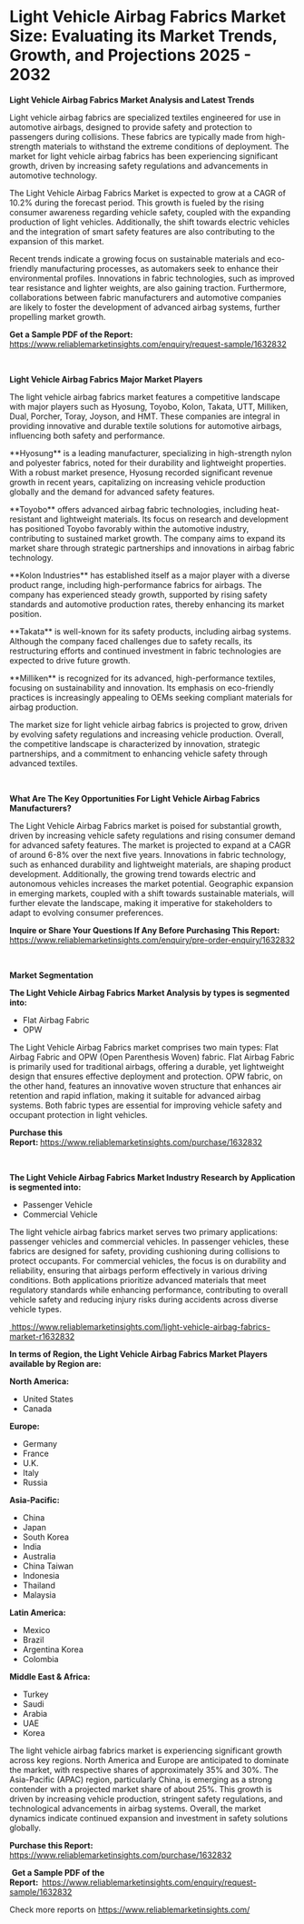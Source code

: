 <p><h1>Light Vehicle Airbag Fabrics Market Size: Evaluating its Market Trends, Growth, and Projections 2025 - 2032</h1></p><p><strong>Light Vehicle Airbag Fabrics Market Analysis and Latest Trends</strong></p>
<p><p>Light vehicle airbag fabrics are specialized textiles engineered for use in automotive airbags, designed to provide safety and protection to passengers during collisions. These fabrics are typically made from high-strength materials to withstand the extreme conditions of deployment. The market for light vehicle airbag fabrics has been experiencing significant growth, driven by increasing safety regulations and advancements in automotive technology.</p><p>The Light Vehicle Airbag Fabrics Market is expected to grow at a CAGR of 10.2% during the forecast period. This growth is fueled by the rising consumer awareness regarding vehicle safety, coupled with the expanding production of light vehicles. Additionally, the shift towards electric vehicles and the integration of smart safety features are also contributing to the expansion of this market.</p><p>Recent trends indicate a growing focus on sustainable materials and eco-friendly manufacturing processes, as automakers seek to enhance their environmental profiles. Innovations in fabric technologies, such as improved tear resistance and lighter weights, are also gaining traction. Furthermore, collaborations between fabric manufacturers and automotive companies are likely to foster the development of advanced airbag systems, further propelling market growth.</p></p>
<p><strong>Get a Sample PDF of the Report:&nbsp;</strong> <a href="https://www.reliablemarketinsights.com/enquiry/request-sample/1632832?utm_campaign=1948&utm_medium=2&utm_source=Github&utm_content=ia&utm_term=29032025&utm_id=light-vehicle-airbag-fabrics">https://www.reliablemarketinsights.com/enquiry/request-sample/1632832</a></p>
<p>&nbsp;</p>
<p><strong>Light Vehicle Airbag Fabrics Major Market Players</strong></p>
<p><p>The light vehicle airbag fabrics market features a competitive landscape with major players such as Hyosung, Toyobo, Kolon, Takata, UTT, Milliken, Dual, Porcher, Toray, Joyson, and HMT. These companies are integral in providing innovative and durable textile solutions for automotive airbags, influencing both safety and performance.</p><p>**Hyosung** is a leading manufacturer, specializing in high-strength nylon and polyester fabrics, noted for their durability and lightweight properties. With a robust market presence, Hyosung recorded significant revenue growth in recent years, capitalizing on increasing vehicle production globally and the demand for advanced safety features.</p><p>**Toyobo** offers advanced airbag fabric technologies, including heat-resistant and lightweight materials. Its focus on research and development has positioned Toyobo favorably within the automotive industry, contributing to sustained market growth. The company aims to expand its market share through strategic partnerships and innovations in airbag fabric technology.</p><p>**Kolon Industries** has established itself as a major player with a diverse product range, including high-performance fabrics for airbags. The company has experienced steady growth, supported by rising safety standards and automotive production rates, thereby enhancing its market position.</p><p>**Takata** is well-known for its safety products, including airbag systems. Although the company faced challenges due to safety recalls, its restructuring efforts and continued investment in fabric technologies are expected to drive future growth.</p><p>**Milliken** is recognized for its advanced, high-performance textiles, focusing on sustainability and innovation. Its emphasis on eco-friendly practices is increasingly appealing to OEMs seeking compliant materials for airbag production.</p><p>The market size for light vehicle airbag fabrics is projected to grow, driven by evolving safety regulations and increasing vehicle production. Overall, the competitive landscape is characterized by innovation, strategic partnerships, and a commitment to enhancing vehicle safety through advanced textiles.</p></p>
<p>&nbsp;</p>
<p><strong>What Are The Key Opportunities For Light Vehicle Airbag Fabrics Manufacturers?</strong></p>
<p><p>The Light Vehicle Airbag Fabrics market is poised for substantial growth, driven by increasing vehicle safety regulations and rising consumer demand for advanced safety features. The market is projected to expand at a CAGR of around 6-8% over the next five years. Innovations in fabric technology, such as enhanced durability and lightweight materials, are shaping product development. Additionally, the growing trend towards electric and autonomous vehicles increases the market potential. Geographic expansion in emerging markets, coupled with a shift towards sustainable materials, will further elevate the landscape, making it imperative for stakeholders to adapt to evolving consumer preferences.</p></p>
<p><strong>Inquire or Share Your Questions If Any Before Purchasing This Report:</strong> <a href="https://www.reliablemarketinsights.com/enquiry/pre-order-enquiry/1632832?utm_campaign=1948&utm_medium=2&utm_source=Github&utm_content=ia&utm_term=29032025&utm_id=light-vehicle-airbag-fabrics">https://www.reliablemarketinsights.com/enquiry/pre-order-enquiry/1632832</a></p>
<p>&nbsp;</p>
<p><strong>Market Segmentation</strong></p>
<p><strong>The Light Vehicle Airbag Fabrics Market Analysis by types is segmented into:</strong></p>
<p><ul><li>Flat Airbag Fabric</li><li>OPW</li></ul></p>
<p><p>The Light Vehicle Airbag Fabrics market comprises two main types: Flat Airbag Fabric and OPW (Open Parenthesis Woven) fabric. Flat Airbag Fabric is primarily used for traditional airbags, offering a durable, yet lightweight design that ensures effective deployment and protection. OPW fabric, on the other hand, features an innovative woven structure that enhances air retention and rapid inflation, making it suitable for advanced airbag systems. Both fabric types are essential for improving vehicle safety and occupant protection in light vehicles.</p></p>
<p><strong>Purchase this Report:&nbsp;</strong><a href="https://www.reliablemarketinsights.com/purchase/1632832?utm_campaign=1948&utm_medium=2&utm_source=Github&utm_content=ia&utm_term=29032025&utm_id=light-vehicle-airbag-fabrics">https://www.reliablemarketinsights.com/purchase/1632832</a></p>
<p>&nbsp;</p>
<p><strong>The Light Vehicle Airbag Fabrics Market Industry Research by Application is segmented into:</strong></p>
<p><ul><li>Passenger Vehicle</li><li>Commercial Vehicle</li></ul></p>
<p><p>The light vehicle airbag fabrics market serves two primary applications: passenger vehicles and commercial vehicles. In passenger vehicles, these fabrics are designed for safety, providing cushioning during collisions to protect occupants. For commercial vehicles, the focus is on durability and reliability, ensuring that airbags perform effectively in various driving conditions. Both applications prioritize advanced materials that meet regulatory standards while enhancing performance, contributing to overall vehicle safety and reducing injury risks during accidents across diverse vehicle types.</p></p>
<p><a href="https://www.reliablemarketinsights.com/light-vehicle-airbag-fabrics-market-r1632832?utm_campaign=1948&utm_medium=2&utm_source=Github&utm_content=ia&utm_term=29032025&utm_id=light-vehicle-airbag-fabrics">&nbsp;https://www.reliablemarketinsights.com/light-vehicle-airbag-fabrics-market-r1632832</a></p>
<p><strong>In terms of Region, the Light Vehicle Airbag Fabrics Market Players available by Region are:</strong></p>
<p>
    <p> <strong> North America: </strong>
        <ul>
            <li>United States</li>
            <li>Canada</li>
        </ul>
        </p> 
    <p> <strong> Europe: </strong>
        <ul>
            <li>Germany</li>
            <li>France</li>
            <li>U.K.</li>
            <li>Italy</li>
            <li>Russia</li>
        </ul>
        </p> 
    <p> <strong> Asia-Pacific: </strong>
        <ul>
            <li>China</li>
            <li>Japan</li>
            <li>South Korea</li>
            <li>India</li>
            <li>Australia</li>
            <li>China Taiwan</li>
            <li>Indonesia</li>
            <li>Thailand</li>
            <li>Malaysia</li>
        </ul>
        </p> 
    <p> <strong> Latin America: </strong>
        <ul>
            <li>Mexico</li>
            <li>Brazil</li>
            <li>Argentina Korea</li>
            <li>Colombia</li>
        </ul>
        </p> 
    <p> <strong> Middle East & Africa: </strong>
        <ul>
            <li>Turkey</li>
            <li>Saudi</li>
            <li>Arabia</li>
            <li>UAE</li>
            <li>Korea</li>
        </ul>
    </p>
    </p>
<p><p>The light vehicle airbag fabrics market is experiencing significant growth across key regions. North America and Europe are anticipated to dominate the market, with respective shares of approximately 35% and 30%. The Asia-Pacific (APAC) region, particularly China, is emerging as a strong contender with a projected market share of about 25%. This growth is driven by increasing vehicle production, stringent safety regulations, and technological advancements in airbag systems. Overall, the market dynamics indicate continued expansion and investment in safety solutions globally.</p></p>
<p><strong>Purchase this Report: </strong><a href="https://www.reliablemarketinsights.com/purchase/1632832?utm_campaign=1948&utm_medium=2&utm_source=Github&utm_content=ia&utm_term=29032025&utm_id=light-vehicle-airbag-fabrics">https://www.reliablemarketinsights.com/purchase/1632832</a></p>
<p>&nbsp;<strong>Get a Sample PDF of the Report:&nbsp;&nbsp;</strong><a href="https://www.reliablemarketinsights.com/enquiry/request-sample/1632832?utm_campaign=1948&utm_medium=2&utm_source=Github&utm_content=ia&utm_term=29032025&utm_id=light-vehicle-airbag-fabrics">https://www.reliablemarketinsights.com/enquiry/request-sample/1632832</a></p>
<p><strong></strong></p>
<p>Check more reports on <a href="https://www.reliablemarketinsights.com/?utm_campaign=1948&utm_medium=2&utm_source=Github&utm_content=ia&utm_term=29032025&utm_id=light-vehicle-airbag-fabrics">https://www.reliablemarketinsights.com/</a></p>